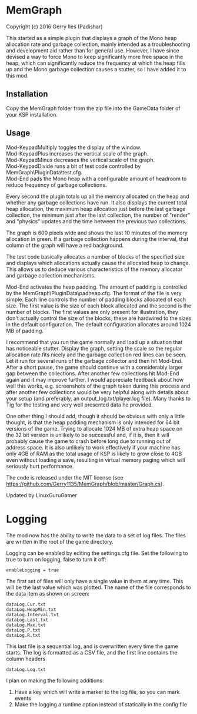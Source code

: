 # MemGraph
Copyright (c) 2016 Gerry Iles (Padishar)

This started as a simple plugin that displays a graph of the Mono heap allocation rate and garbage collection, mainly intended 
as a troubleshooting and development aid rather than for general use.  However, I have since devised a way to force Mono to keep 
significantly more free space in the heap, which can significantly reduce the frequency at which the heap fills up and the Mono 
garbage collection causes a stutter, so I have added it to this mod.

## Installation
Copy the MemGraph folder from the zip file into the GameData folder of your KSP installation.

## Usage
Mod-KeypadMultiply toggles the display of the window.  
Mod-KeypadPlus increases the vertical scale of the graph.  
Mod-KeypadMinus decreases the vertical scale of the graph.  
Mod-KeypadDivide runs a bit of test code controlled by MemGraph\PluginData\test.cfg.  
Mod-End pads the Mono heap with a configurable amount of headroom to reduce frequency of garbage collections.

Every second the plugin totals up all the memory allocated on the heap and whether any garbage collections have run.  It also 
displays the current total heap allocation, the maximum heap allocation just before the last garbage collection, the minimum 
just after the last collection, the number of "render" and "physics" updates and the time between the previous two collections.

The graph is 600 pixels wide and shows the last 10 minutes of the memory allocation in green.  If a garbage collection happens 
during the interval, that column of the graph will have a red background.

The test code basically allocates a number of blocks of the specified size and displays which allocations actually cause the 
allocated heap to change.  This allows us to deduce various characteristics of the memory allocator and garbage collection 
mechanisms.

Mod-End activates the heap padding.  The amount of padding is controlled by the MemGraph\PluginData\padheap.cfg.  The format 
of the file is very simple.  Each line controls the number of padding blocks allocated of each size.  The first value is the 
size of each block allocated and the second is the number of blocks.  The first values are only present for illustration, 
they don't actually control the size of the blocks, these are hardwired to the sizes in the default configuration.  The 
default configuration allocates around 1024 MB of padding.

I recommend that you run the game normally and load up a situation that has noticeable stutter.  Display the graph, setting 
the scale so the regular allocation rate fits nicely and the garbage collection red lines can be seen.  Let it run for several 
runs of the garbage collector and then hit Mod-End.  After a short pause, the game should continue with a considerably larger 
gap between the collections.  After another few collections hit Mod-End again and it may improve further.  I would appreciate 
feedback about how well this works, e.g. screenshots of the graph taken during this process and after another few collections 
would be very helpful along with details about your setup (and preferably, an output_log.txt/player.log file).  Many thanks to 
Tig for the testing and very well presented data he provided.

One other thing I should add, though it should be obvious with only a little thought, is that the heap padding mechanism is 
only intended for 64 bit versions of the game.  Trying to allocate 1024 MB of extra heap space on the 32 bit version is unlikely 
to be successful and, if it is, then it will probably cause the game to crash before long due to running out of address space. 
It is also unlikely to work effectively if your machine has only 4GB of RAM as the total usage of KSP is likely to grow close 
to 4GB even without loading a save, resulting in virtual memory paging which will seriously hurt performance.

The code is released under the MIT license (see https://github.com/Gerry1135/MemGraph/blob/master/Graph.cs).

Updated by LinuxGuruGamer

# Logging
The mod now has the ability to write the data to a set of log files.  The files are written in the root of
the game directory.

Logging can be enabled by editing the settings.cfg file.  Set the following to true to turn on logging, false to turn it off:

	enableLogging = true

The first set of files will only have a single value in them at any time.  This will be the last value which
was plotted.  The name of the file corresponds to the data item as shown on screen:

	dataLog.Cur.txt
	dataLog.HeapMin.txt
	dataLog.Interval.txt
	dataLog.Last.txt
	dataLog.Max.txt
	dataLog.P.txt
	dataLog.R.txt

This last file is a sequential log, and is overwritten every time the game starts.  The log is formatted
as a CSV file, and the first line contains the column headers

	dataLog.Log.txt

I plan on making the following additions:

1.  Have a key which will write a marker to the log file, so you can mark events
2.  Make the logging a runtime option instead of statically in the config file
